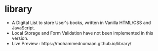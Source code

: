 # library

<ul>
  <li>A Digital List to store User's books, written in Vanilla HTML/CSS and JavaScript.</li>
  <li>Local Storage and Form Validation have not been implemented in this version.</li>
  <li>Live Preview : https://mohammednumaan.github.io/library/</li>
</ul>

